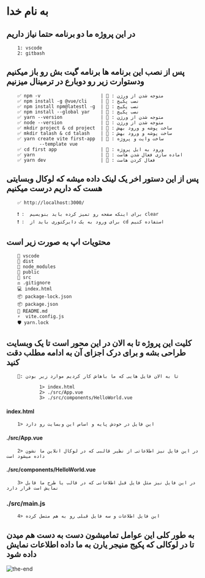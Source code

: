 # به نام خدا 

## در این پروژه ما دو برنامه حتما نیاز داریم 

        1: vscode
        2: gitbash

## پس از نصب این برنامه ها برنامه گیت بش رو باز میکنیم ودستوارت زیر رو دوبارع در ترمینال میزنیم

        ✅ npm -v                      | 🔳 : متوجه شدن از ورژن
        ✅ npm install -g @vue/cli     | 🔳 : نصب پکیج
        ✅ npm install npm@latestl -g  | 🔳 : نصب پکیج
        ✅ npm install --global yar    | 🔳 : نصب پکیج
        ✅ yarn --version              | 🔳 : متوجه شدن از ورژن 
        ✅ node --version              | 🔳 : متوجه شدن از ورژن
        ✅ mkdir project & cd project  | 🔳 : ساخت پوشه و ورود بهش
        ✅ mkdir talash & cd talash    | 🔳 : ساخت پوشه و ورود بهش
        ✅ yarn create vite first-app  | 🔳 : ساخت وایت و پروژه 
                --template vue                 
        ✅ cd first app                | 🔳 : ورود به ایل پروژه
        ✅ yarn                        | 🔳 : اماده سازی فعال شدن هاست
        ✅ yarn dev                    | 🔳 : فعال کردن هاست
## پس از این دستور اخر یک لینک داده میشه که لوکال وبسایتی هست که داریم درست میکنیم
        
        ✅ http://localhost:3000/

        ❗ :  برای اینکه صفحه رو تمیز کرده باید بنویسیم clear
        ❗ :  برای ورود به یک دایرکتوری باید از cd استفاده کنیم
## محتویات اپ به صورت زیر است
       
        📂 vscode
        📂 dist
        📂 node_modules
        📂 public
        📂 src
        ⚖️ .gitignore
        💻 index.html
        📦 package-lock.json
        📦 package.json
        📧 README.md
        ⚡  vite.config.js
        🛡️ yarn.lock
## کلیت این پروژه تا به الان در این محور است تا یک وبسایت طراحی بشه و برای درک اجزای آن به ادامه مطلب دقت کنید

        🔰: تا به الان فایل هایی که ما باهاش کار کردیم موارد زیر بودن

                1> index.html
                2> ./src/App.vue
                3> ./src/components/HelloWorld.vue
#### index.html
        
        1> این فایل در خودش پایه و اساس این وبسایت رو دارد 
#### ./src/App.vue

        2> در این فایل نیز اطلاعاتی از نظیر قالبی که در لوکال انلاین ما نشون داده میشود است
#### ./src/components/HelloWorld.vue

        3> در این فایل نیز مثل فایل قبل اطلاعاتی که در قالب یا طرح ما قابل نمایش است قرار دارد
### ./src/main.js

        4> این فایل اطلاعات و سه فایل قبلی رو به هم متصل کرده
## به طور کلی این عوامل تمامیشون دست به دست هم میدن تا در لوکالی که پکیج منیجر یارن به ما داده اطلاعات نمایش داده شود

![the-end](https://user-images.githubusercontent.com/90989527/153839724-578c36f2-79a4-410a-9167-05b607289750.gif)


  


